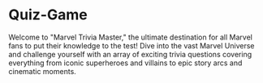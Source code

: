 # Quiz-Game
Welcome to "Marvel Trivia Master," the ultimate destination for all Marvel fans to put their knowledge to the test! 
Dive into the vast Marvel Universe and challenge yourself with an array of exciting trivia questions covering everything from iconic superheroes and villains to epic story arcs and cinematic moments.